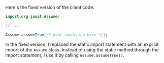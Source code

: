 Here's the fixed version of the client code:
```java
import org.junit.Assume;

// ...

Assume.assumeTrue(/* your condition here */);
```
In the fixed version, I replaced the static import statement with an explicit import of the `Assume` class. Instead of using the static method through the import statement, I use it by calling `Assume.assumeTrue()`.